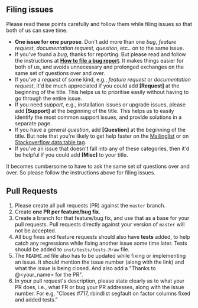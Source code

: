 Filing issues
-------------

Please read these points carefully and follow them while filing issues so that both of us can save time.

- **One issue for one purpose**. Don't add more than one *bug*, *feature request*, *documentation request*, *question*, etc.. on to the same issue. 
- If you've found a *bug*, thanks for reporting. But please read and follow the instructions at **[How to file a bug report]()**. It makes things easier for both of us, and avoids unnecessary and prolonged exchanges on the same set of questions over and over.
- If you've a *request* of some kind, e.g., *feature request* or *documentation request*, it'd be much appreciated if you could add **[Request]** at the beginning of the title. This helps us to prioritise easily without having to go through the entire issue. 
- If you need *support*, e.g., installation issues or upgrade issues, please add **[Support]** at the beginning of the title. This helps us to easily identify the most common support issues, and provide solutions in a separate page.
- If you have a general *question*, add **[Question]** at the beginning of the title. But note that you're likely to get help faster on the [Mailinglist](https://lists.r-forge.r-project.org/mailman/listinfo/datatable-help) or on [Stackoverflow data.table tag](http://stackoverflow.com/questions/tagged/r+data.table).
- If you've an issue that doesn't fall into any of these categories, then it'd be helpful if you could add **[Misc]** to your title.

It becomes cumbersome to have to ask the same set of questions over and over. So please follow the instructions above for filing issues.

Pull Requests
-------------

1. Please create all pull requests (PR) against the `master` branch.
2. Create **one PR per feature/bug fix**.
3. Create a branch for that feature/bug fix, and use that as a base for your pull requests. Pull requests directly against your version of `master` will not be accepted.
4. All bug fixes and feature requests should also have **tests** added, to help catch any regressions while fixing another issue some time later. Tests should be added to `inst/tests/tests.Rraw` file. 
5. The `README.md` file also has to be updated while fixing or implementing an issue. It should mention the issue number (along with the link) and what the issue is being closed. And also add a "Thanks to @<your_name> for the PR".
6. In your pull request's description, please state clearly as to what your PR does, i.e., what FR or bug your PR addresses, along with the issue number. For e.g, "Closes #717, rbindlist segfault on factor columns fixed and added tests."

